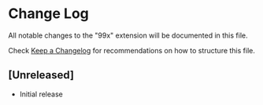 # Change Log

All notable changes to the "99x" extension will be documented in this file.

Check [Keep a Changelog](http://keepachangelog.com/) for recommendations on how to structure this file.

## [Unreleased]

- Initial release
